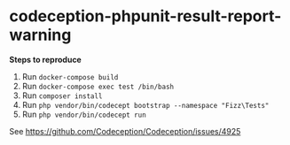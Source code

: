 # codeception-phpunit-result-report-warning

**Steps to reproduce**
1. Run `docker-compose build`
2. Run `docker-compose exec test /bin/bash`
3. Run `composer install`
4. Run `php vendor/bin/codecept bootstrap --namespace "Fizz\Tests"`
5. Run `php vendor/bin/codecept run`

See https://github.com/Codeception/Codeception/issues/4925
